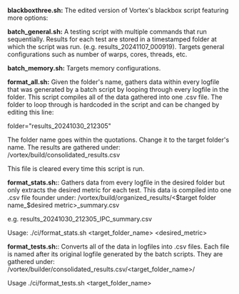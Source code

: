 
**blackboxthree.sh:** The edited version of Vortex's blackbox script featuring more options:

**batch_general.sh:** A testing script with multiple commands that run sequentially. Results for each test are stored in a timestamped folder at which the script was run. (e.g. results_20241107_000919). Targets general configurations such as number of warps, cores, threads, etc.

**batch_memory.sh:** Targets memory configurations.

**format_all.sh:** Given the folder's name, gathers data within every logfile that was generated by a batch script by looping through every logfile in the folder. This script compiles all of the data gathered into one .csv file. The folder to loop through is hardcoded in the script and can be changed by editing this line: 

folder="results_20241030_212305" 

The folder name goes within the quotations. Change it to the target folder's name. The results are gathered under: /vortex/build/consolidated_results.csv

This file is cleared every time this script is run.

**format_stats.sh:**: Gathers data from every logfile in the desired folder but only extracts the desired metric for each test. This data is compiled into one .csv file founder under: /vortex/build/organized_results/<$target folder name_$desired metric>_summary.csv

e.g. results_20241030_212305_IPC_summary.csv

Usage: ./ci/format_stats.sh <target_folder_name> <desired_metric>

**format_tests.sh:**: Converts all of the data in logfiles into .csv files. Each file is named after its original logfile generated by the batch scripts. They are gathered under: /vortex/builder/consolidated_results.csv/<target_folder_name>/

Usage ./ci/format_tests.sh <target_folder_name>

